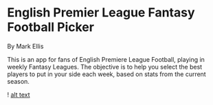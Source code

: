 # English Premier League Fantasy Football Picker

By Mark Ellis

This is an app for fans of English Premiere League Football, playing in weekly Fantasy Leagues. The objective is to help you select the best players to put in your side each week, based on stats from the current season.


! [alt text](../images/EPL_FFP_Slide.pdf "Description of this app")
